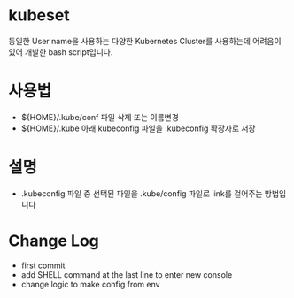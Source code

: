 kubeset
===

동일한 User name을 사용하는 다양한 Kubernetes Cluster를 사용하는데 어려움이 있어 개발한 bash script입니다.

# 사용법
* ${HOME}/.kube/conf 파일 삭제 또는 이름변경
* ${HOME}/.kube 아래 kubeconfig 파일을 .kubeconfig 확장자로 저장


# 설명
* .kubeconfig 파일 중 선택된 파일을 .kube/config 파일로 link를 걸어주는 방법입니다


# Change Log
* first commit
* add SHELL command at the last line to enter new console
* change logic to make config from env
